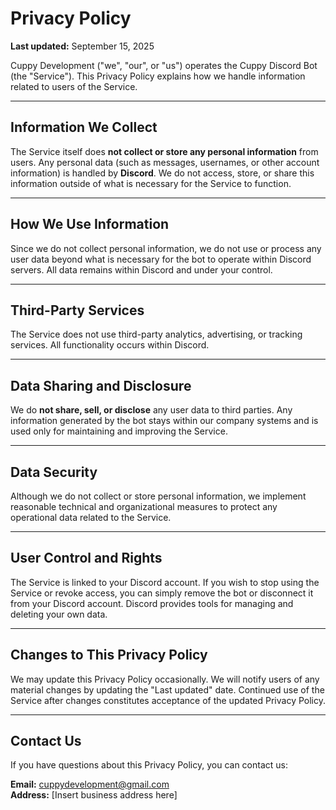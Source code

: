 # Privacy Policy

**Last updated:** September 15, 2025

Cuppy Development ("we", "our", or "us") operates the Cuppy Discord Bot (the "Service"). This Privacy Policy explains how we handle information related to users of the Service.

---

## Information We Collect

The Service itself does **not collect or store any personal information** from users. Any personal data (such as messages, usernames, or other account information) is handled by **Discord**. We do not access, store, or share this information outside of what is necessary for the Service to function.

---

## How We Use Information

Since we do not collect personal information, we do not use or process any user data beyond what is necessary for the bot to operate within Discord servers. All data remains within Discord and under your control.

---

## Third-Party Services

The Service does not use third-party analytics, advertising, or tracking services. All functionality occurs within Discord.

---

## Data Sharing and Disclosure

We do **not share, sell, or disclose** any user data to third parties. Any information generated by the bot stays within our company systems and is used only for maintaining and improving the Service.

---

## Data Security

Although we do not collect or store personal information, we implement reasonable technical and organizational measures to protect any operational data related to the Service.

---

## User Control and Rights

The Service is linked to your Discord account. If you wish to stop using the Service or revoke access, you can simply remove the bot or disconnect it from your Discord account. Discord provides tools for managing and deleting your own data.

---

## Changes to This Privacy Policy

We may update this Privacy Policy occasionally. We will notify users of any material changes by updating the "Last updated" date. Continued use of the Service after changes constitutes acceptance of the updated Privacy Policy.

---

## Contact Us

If you have questions about this Privacy Policy, you can contact us:

**Email:** cuppydevelopment@gmail.com  
**Address:** [Insert business address here]
